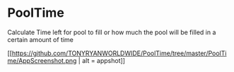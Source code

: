 # PoolTime

Calculate Time left for pool to fill or how much the pool will be filled in a certain amount of time


[[https://github.com/TONYRYANWORLDWIDE/PoolTime/tree/master/PoolTime/AppScreenshot.png | alt = appshot]]
